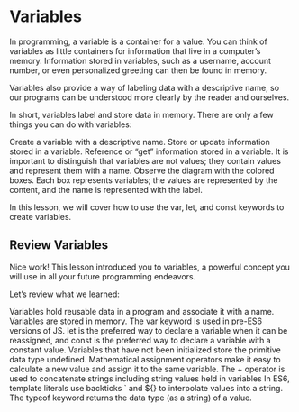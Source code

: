 # Variables
In programming, a variable is a container for a value. You can think of variables as little containers for information that live in a computer’s memory. Information stored in variables, such as a username, account number, or even personalized greeting can then be found in memory.

Variables also provide a way of labeling data with a descriptive name, so our programs can be understood more clearly by the reader and ourselves.

In short, variables label and store data in memory. There are only a few things you can do with variables:

Create a variable with a descriptive name.
Store or update information stored in a variable.
Reference or “get” information stored in a variable.
It is important to distinguish that variables are not values; they contain values and represent them with a name. Observe the diagram with the colored boxes. Each box represents variables; the values are represented by the content, and the name is represented with the label.

In this lesson, we will cover how to use the var, let, and const keywords to create variables.

## Review Variables
Nice work! This lesson introduced you to variables, a powerful concept you will use in all your future programming endeavors.

Let’s review what we learned:

Variables hold reusable data in a program and associate it with a name.
Variables are stored in memory.
The var keyword is used in pre-ES6 versions of JS.
let is the preferred way to declare a variable when it can be reassigned, and const is the preferred way to declare a variable with a constant value.
Variables that have not been initialized store the primitive data type undefined.
Mathematical assignment operators make it easy to calculate a new value and assign it to the same variable.
The + operator is used to concatenate strings including string values held in variables
In ES6, template literals use backticks ` and ${} to interpolate values into a string.
The typeof keyword returns the data type (as a string) of a value.